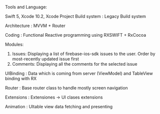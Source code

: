 Tools and Language:

Swift 5, Xcode 10.2, Xcode Project Build system : Legacy Build system

Architecture : MVVM + Router

Coding : Functional Reactive programming using
               RXSWIFT + RxCocoa
            
Modules:
1. Issues: Displaying a list of firebase-ios-sdk issues to the user. Order by most-recently updated issue first
2. Comments: Displaying all the comments for the selected issue

UIBinding : Data which is coming from server (ViewModel) and TableView binding  with RX

Router : Base router class to handle mostly screen navigation

Extensions :
            Extensiones -> UI clases extensions
            
Animation : UItable view data fetching and presenting
